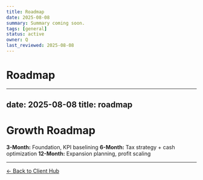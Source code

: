 ```yaml
---
title: Roadmap
date: 2025-08-08
summary: Summary coming soon.
tags: [general]
status: active
owner: Q
last_reviewed: 2025-08-08
---
```

# Roadmap

---
date: 2025-08-08
title: roadmap
---
# Growth Roadmap

**3-Month:** Foundation, KPI baselining
**6-Month:** Tax strategy + cash optimization
**12-Month:** Expansion planning, profit scaling

---
[← Back to Client Hub](https://www.builtbyrays.com/Client-Vault/portal)
